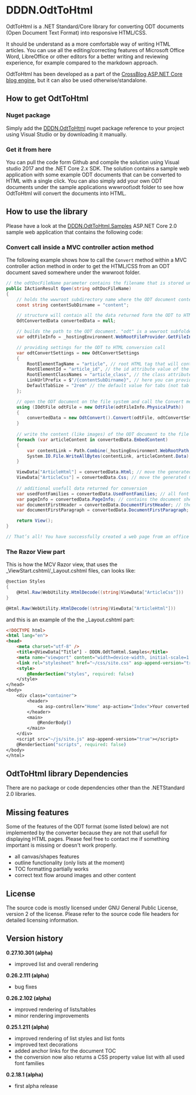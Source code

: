 

# DDDN.OdtToHtml
OdtToHtml is a .NET Standard/Core library for converting ODT documents (Open Document Text Format) into responsive HTML/CSS.

It should be understand as a more comfortable way of writing HTML articles. You can use all the editing/correcting features of Microsoft Office Word, LibreOffice or other editors for a better writing and reviewing experience, for example compared to the markdown approach.

OdtToHtml has been developed as a part of the [CrossBlog ASP.NET Core blog engine](https://github.com/DDDN/CrossBlog), but it can also be used otherwise/standalone.

## How to get OdtToHtml
### Nuget package
Simply add the [DDDN.OdtToHtml](https://www.nuget.org/packages/DDDN.OdtToHtml/) nuget package reference to your project using Visual Studio or by downloading it manually.
### Get it from here
You can pull the code form Github and compile the solution using Visual studio 2017 and the .NET Core 2.x SDK. The solution contains a sample web application with some example ODT documents that can be converted to HTML with a single click.
You can also simply add your own ODT documents under the sample applications wwwroot\odt folder to see how OdtToHtml will convert the documents into HTML.

## How to use the library
Please have a look at the [DDDN.OdtToHtml.Samples](https://github.com/DDDN/OdtToHtml/tree/dev/samples/DDDN.OdtToHtml.Samples) ASP.NET Core 2.0 sample web application that contains the following code:
### Convert call inside a MVC controller action method
The following example shows how to call the `Convert` method within a MVC controller action method in order to get the HTML/CSS from an ODT document saved somewhere under the wwwroot folder.
```C#
// the odtDocFileName parameter contains the filename that is stored under the wwwroot\odt folder
public IActionResult Open(string odtDocFileName)
{
	// holds the wwwroot subdirectory name where the ODT document content like images will be saved
	const string contentSubDirname = "content";

	// structure will contain all the data returned form the ODT to HTML conversion
	OdtConvertedData convertedData = null;

	// builds the path to the ODT document. "odt" is a wwwroot subfolder
	var odtFileInfo = _hostingEnvironment.WebRootFileProvider.GetFileInfo(Path.Combine("odt", odtDocFileName));

	// providing settings for the ODT to HTML conversion call
	var odtConvertSettings = new OdtConvertSettings
	{
		RootElementTagName = "article", // root HTML tag that will contain the converted HTML
		RootElementId = "article_id", // the id attribute value of the root HTML tag (optional)
		RootElementClassNames = "article_class", // the class attribute value of the root HTML tag (optional)
		LinkUrlPrefix = $"/{contentSubDirname}", // here you can provide a partial path directly under the wwwroot folder content (images) link generation
		DefaultTabSize = "2rem" // the default value for tabs (not tab stops)
	};

	// open the ODT document on the file system and call the Convert method to convert the document to HTML
	using (IOdtFile odtFile = new OdtFile(odtFileInfo.PhysicalPath))
	{
		convertedData = new OdtConvert().Convert(odtFile, odtConvertSettings);
	}
	
	// write the content (like images) of the ODT document to the file system to make it available to the web browser requests
	foreach (var articleContent in convertedData.EmbedContent)
	{
		var contentLink = Path.Combine(_hostingEnvironment.WebRootPath, contentSubDirname, articleContent.LinkName);
		System.IO.File.WriteAllBytes(contentLink, articleContent.Data);
	}

	ViewData["ArticleHtml"] = convertedData.Html; // move the generated HTML to the razor view
	ViewData["ArticleCss"] = convertedData.Css; // move the generated CSS to the razor view
	
	// additional usefull data returned for conversion
	var usedFontFamilies = convertedData.UsedFontFamilies; // all font families used, useful for font links
	var pageInfo = convertedData.PageInfo; // contains the document sheet's dimensions and margins
	var documentFirstHeader = convertedData.DocumentFirstHeader; // the "text only" content of the first document header for preview/teaser purposes
	var documentFirstParagraph = convertedData.DocumentFirstParagraph; // the "text only" content of the first document paragraph for preview/teaser purposes

	return View();
}

// That’s all! You have successfully created a web page from an office document! :)

```
### The Razor View part
This is how the MCV Razor view, that uses the _ViewStart.cshtml/_Layout.cshtml files, can looks like:
```C#
@section Styles
{
	@Html.Raw(WebUtility.HtmlDecode((string)ViewData["ArticleCss"]))
}

@Html.Raw(WebUtility.HtmlDecode((string)ViewData["ArticleHtml"]))
```
and this is an example of the the _Layout.cshtml part:
```HTML
<!DOCTYPE html>
<html lang="en">
<head>
	<meta charset="utf-8" />
	<title>@ViewData["Title"] - DDDN.OdtToHtml.Samples</title>
	<meta name="viewport" content="width=device-width, initial-scale=1.0" />
	<link rel="stylesheet" href="~/css/site.css" asp-append-version="true" />
	<style>
		@RenderSection("styles", required: false)
	</style>
</head>
<body>
	<div class="container">
		<header>
			<a asp-controller="Home" asp-action="Index">Your converted ODT document</a>
		</header>
		<main>
			@RenderBody()
		</main>
	</div>
	<script src="~/js/site.js" asp-append-version="true"></script>
	@RenderSection("scripts", required: false)
</body>
</html>
```

## OdtToHtml library Dependencies
There are no package or code dependencies other than the .NETStandard 2.0 libraries.

## Missing features
Some of the features of the ODT format (some listed below) are not implemented by the converter because they are not that usefull for displaying HTML pages.
Please feel free to contact me if something important is missing or doesn't work properly.

- all canvas/shapes features
- outline functionality (only lists at the moment)
- TOC formatting partially works 
- correct text flow around images and other content

## License
The source code is mostly licensed under GNU General Public License, version 2 of the license. Please refer to the source code file headers for detailed licensing information.

## Version history
**0.27.10.301 (alpha)**
 - improved list and overall rendering
 
**0.26.2.111 (alpha)**
 - bug fixes
 
**0.26.2.102 (alpha)**
 - improved rendering of lists/tables
 - minor rendering improvements
 
**0.25.1.211 (alpha)**
 - improved rendering of list styles and list fonts
 - improved text decorations
 - added anchor links for the document TOC
 - the conversion now also returns a CSS property value list with all used font families
 
**0.2.18.1 (alpha)**
 - first alpha release

